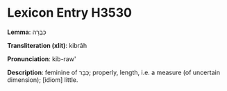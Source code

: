 # Lexicon Entry H3530

**Lemma**: כִּבְרָה

**Transliteration (xlit)**: kibrâh

**Pronunciation**: kib-raw'

**Description**:
feminine of כְּבָר; properly, length, i.e. a measure (of uncertain dimension); [idiom] little.

